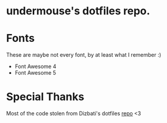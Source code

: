 # undermouse's dotfiles repo.

# Fonts
These are maybe not every font, by at least what I remember :)

- Font Awesome 4
- Font Awesome 5

# Special Thanks
Most of the code stolen from Dizbati's dotfiles [repo](https://github.com/deFiss/dotfiles) <3
